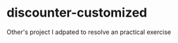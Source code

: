 discounter-customized
=====================

Other's project I adpated to resolve an practical exercise
